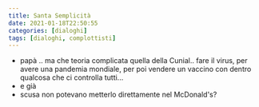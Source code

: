 ```yaml
---
title: Santa Semplicità
date: 2021-01-18T22:50:55
categories: [dialoghi]
tags: [dialoghi, complottisti]
---
```


- papà .. ma che teoria complicata quella della Cunial.. fare il virus, per avere una pandemia mondiale, per poi vendere un vaccino con dentro qualcosa che ci controlla tutti...
- e già
- scusa non potevano metterlo direttamente nel McDonald's?
